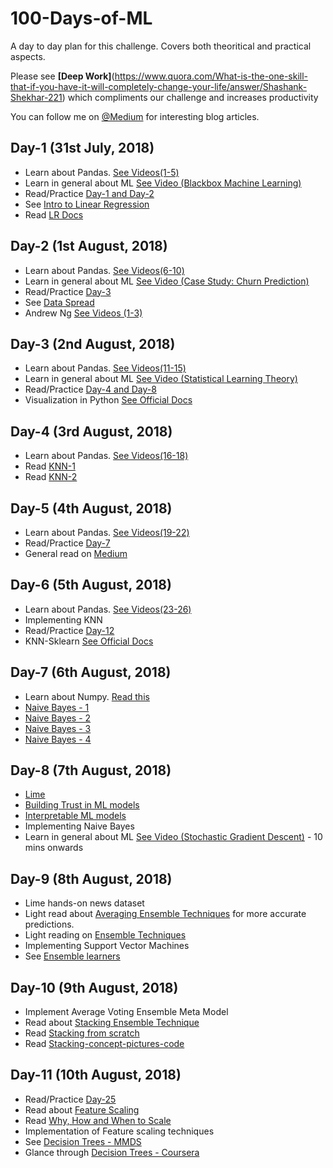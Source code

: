 # 100-Days-of-ML
A day to day plan for this challenge. Covers both theoritical and practical aspects.

Please see __[Deep Work]__(https://www.quora.com/What-is-the-one-skill-that-if-you-have-it-will-completely-change-your-life/answer/Shashank-Shekhar-221) which compliments our challenge and increases productivity

You can follow me on [@Medium](https://medium.com/@prakhar.mishra) for interesting blog articles.


## Day-1  (31st July, 2018)
* Learn about Pandas. [See Videos(1-5)](https://www.dataschool.io/easier-data-analysis-with-pandas/)
* Learn in general about ML [See Video (Blackbox Machine Learning)](https://www.youtube.com/watch?v=MsD28INtSv8)
* Read/Practice [Day-1 and Day-2](https://github.com/Avik-Jain/100-Days-Of-ML-Code)
* See [Intro to Linear Regression](https://www.youtube.com/watch?v=zPG4NjIkCjc)
* Read [LR Docs](http://scikit-learn.org/stable/modules/generated/sklearn.linear_model.LinearRegression.html)

## Day-2  (1st August, 2018)
* Learn about Pandas. [See Videos(6-10)](https://www.dataschool.io/easier-data-analysis-with-pandas/)
* Learn in general about ML [See Video (Case Study: Churn Prediction)](https://www.youtube.com/watch?v=kE_t3Mm8Z50)
* Read/Practice [Day-3](https://github.com/Avik-Jain/100-Days-Of-ML-Code)
* See [Data Spread](https://www.khanacademy.org/math/probability/data-distributions-a1/summarizing-spread-distributions/v/range-variance-and-standard-deviation-as-measures-of-dispersion)
* Andrew Ng [See Videos (1-3)](https://www.youtube.com/watch?v=-la3q9d7AKQ&list=PLNeKWBMsAzboR8vvhnlanxCNr2V7ITuxy)

## Day-3 (2nd August, 2018)
* Learn about Pandas. [See Videos(11-15)](https://www.dataschool.io/easier-data-analysis-with-pandas/)
* Learn in general about ML [See Video (Statistical Learning Theory)](https://www.youtube.com/watch?v=rqJ8SrnmWu0)
* Read/Practice [Day-4 and Day-8](https://github.com/Avik-Jain/100-Days-Of-ML-Code)
* Visualization in Python [See Official Docs](https://matplotlib.org/users/pyplot_tutorial.html)

## Day-4 (3rd August, 2018)
* Learn about Pandas. [See Videos(16-18)](https://www.dataschool.io/easier-data-analysis-with-pandas/)
* Read [KNN-1](https://www.analyticsvidhya.com/blog/2018/03/introduction-k-neighbours-algorithm-clustering/)
* Read [KNN-2](https://medium.com/@adi.bronshtein/a-quick-introduction-to-k-nearest-neighbors-algorithm-62214cea29c7)

## Day-5 (4th August, 2018)
* Learn about Pandas. [See Videos(19-22)](https://www.dataschool.io/easier-data-analysis-with-pandas/)
* Read/Practice [Day-7](https://github.com/Avik-Jain/100-Days-Of-ML-Code)
* General read on [Medium](https://blog.usejournal.com/cracking-eaadhar-password-in-3-seconds-with-maths-9533c8e8f9c2)

## Day-6 (5th August, 2018)
* Learn about Pandas. [See Videos(23-26)](https://www.dataschool.io/easier-data-analysis-with-pandas/)
* Implementing KNN
* Read/Practice [Day-12](https://github.com/Avik-Jain/100-Days-Of-ML-Code)
* KNN-Sklearn [See Official Docs](http://scikit-learn.org/stable/modules/generated/sklearn.neighbors.KNeighborsClassifier.html)

## Day-7 (6th August, 2018)
* Learn about Numpy. [Read this](https://www.dataquest.io/blog/numpy-tutorial-python/)
* [Naive Bayes - 1](https://www.analyticsvidhya.com/blog/2017/09/naive-bayes-explained/)
* [Naive Bayes - 2](https://medium.com/machine-learning-101/chapter-1-supervised-learning-and-naive-bayes-classification-part-1-theory-8b9e361897d5)
* [Naive Bayes - 3](https://machinelearningmastery.com/naive-bayes-for-machine-learning/)
* [Naive Bayes - 4](https://www.youtube.com/watch?v=6xBU74VWEuE)

## Day-8 (7th August, 2018)
* [Lime](https://github.com/marcotcr/lime)
* [Building Trust in ML models](https://www.analyticsvidhya.com/blog/2017/06/building-trust-in-machine-learning-models/)
* [Interpretable ML models](https://www.oreilly.com/learning/introduction-to-local-interpretable-model-agnostic-explanations-lime)
* Implementing Naive Bayes
* Learn in general about ML [See Video (Stochastic Gradient Descent)](https://www.youtube.com/watch?v=5TZww5bTROE) - 10 mins onwards

## Day-9 (8th August, 2018)
* Lime hands-on news dataset
* Light read about [Averaging Ensemble Techniques](http://sebastianraschka.com/Articles/2014_ensemble_classifier.html) for more accurate predictions.
* Light reading on [Ensemble Techniques](https://www.dataquest.io/blog/introduction-to-ensembles/)
* Implementing Support Vector Machines
* See [Ensemble learners](https://www.youtube.com/watch?v=Un9zObFjBH0)

## Day-10 (9th August, 2018)
* Implement Average Voting Ensemble Meta Model
* Read about [Stacking Ensemble Technique](https://www.kdnuggets.com/2017/02/stacking-models-imropved-predictions.html)
* Read [Stacking from scratch](https://machinelearningmastery.com/implementing-stacking-scratch-python/)
* Read [Stacking-concept-pictures-code](https://github.com/vecxoz/vecstack/blob/master/examples/00_stacking_concept_pictures_code.ipynb)

## Day-11 (10th August, 2018)
* Read/Practice [Day-25](https://github.com/Avik-Jain/100-Days-Of-ML-Code/blob/master/Code/Day%2025%20Decision%20Tree.md)
* Read about [Feature Scaling](http://sebastianraschka.com/Articles/2014_about_feature_scaling.html)
* Read [Why, How and When to Scale](https://medium.com/greyatom/why-how-and-when-to-scale-your-features-4b30ab09db5e)
* Implementation of Feature scaling techniques
* See [Decision Trees - MMDS](https://www.youtube.com/watch?v=NsUqRe-9tb4)
* Glance through [Decision Trees - Coursera](https://www.coursera.org/learn/ml-classification/home/week/3)
